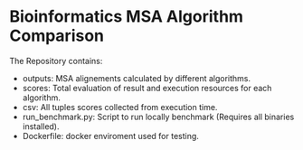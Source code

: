 # Bioinformatics MSA Algorithm Comparison

The Repository contains:
- outputs: MSA alignements calculated by different algorithms.
- scores: Total evaluation of result and execution resources for each algorithm.
- csv: All tuples scores collected from execution time.
- run_benchmark.py: Script to run locally benchmark (Requires all binaries installed).
- Dockerfile: docker enviroment used for testing.

